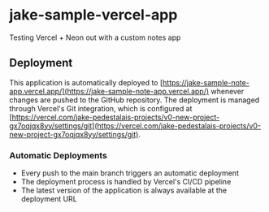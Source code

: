 # jake-sample-vercel-app
Testing Vercel + Neon out with a custom notes app

## Deployment

This application is automatically deployed to [https://jake-sample-note-app.vercel.app/](https://jake-sample-note-app.vercel.app/) whenever changes are pushed to the GitHub repository. The deployment is managed through Vercel's Git integration, which is configured at [https://vercel.com/jake-pedestalais-projects/v0-new-project-gx7oqjqx8yy/settings/git](https://vercel.com/jake-pedestalais-projects/v0-new-project-gx7oqjqx8yy/settings/git).

### Automatic Deployments
- Every push to the main branch triggers an automatic deployment
- The deployment process is handled by Vercel's CI/CD pipeline
- The latest version of the application is always available at the deployment URL
